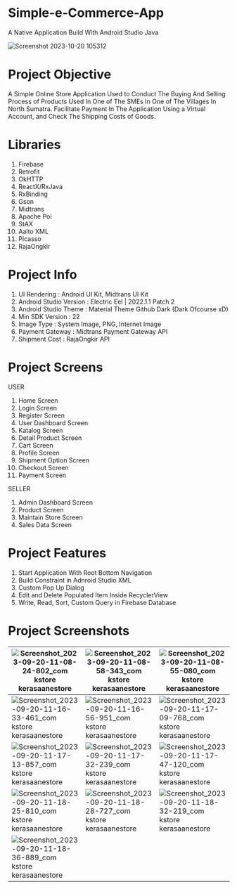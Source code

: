 # Simple-e-Commerce-App
A Native Application Build With Android Studio Java

![Screenshot 2023-10-20 105312](https://github.com/WilmanTb/Simple-e-Commerce-App/assets/148366527/e59f9260-c30f-41c9-b928-4a892ec9562e)

# Project Objective
A Simple Online Store Application Used to Conduct The Buying And Selling Process of Products Used In One of The SMEs In One of The Villages In North Sumatra. Facilitate Payment In The Application Using a Virtual Account, and Check The Shipping Costs of Goods. 

# Libraries
1. Firebase
2. Retrofit
3. OkHTTP
4. ReactX/RxJava
5. RxBinding
6. Gson
7. Midtrans
8. Apache Poi
9. StAX
10. Aalto XML
11. Picasso
12. RajaOngkir

# Project Info
1. UI Rendering : Android UI Kit, Midtrans UI Kit
2. Android Studio Version : Electric Eel | 2022.1.1 Patch 2
3. Android Studio Theme : Material Theme Github Dark (Dark Ofcourse xD)
4. Min SDK Version : 22
5. Image Type : System Image, PNG, Internet Image
6. Payment Gateway : Midtrans Payment Gateway API
7. Shipment Cost : RajaOngkir API

# Project Screens
USER

1. Home Screen
2. Login Screen
3. Register Screen
4. User Dashboard Screen
5. Katalog Screen
6. Detail Product Screen
7. Cart Screen
8. Profile Screen
9. Shipment Option Screen
10. Checkout Screen
11. Payment Screen

SELLER
1. Admin Dashboard Screen
2. Product Screen
3. Maintain Store Screen
4. Sales Data Screen

# Project Features
1. Start Application With Root Bottom Navigation
2. Build Constraint in Adnroid Studio XML
3. Custom Pop Up Dialog
4. Edit and Delete Populated Item Inside RecyclerView
5. Write, Read, Sort, Custom Query in Firebase Database

# Project Screenshots
| ![Screenshot_2023-09-20-11-08-24-802_com kstore kerasaanestore](https://github.com/WilmanTb/Simple-e-Commerce-App/assets/148366527/a929b5b3-07a4-40ab-9b3d-a0b98bbe6986) | ![Screenshot_2023-09-20-11-08-58-343_com kstore kerasaanestore](https://github.com/WilmanTb/Simple-e-Commerce-App/assets/148366527/64a635c6-ea5b-4255-83c2-3dbac8a83f87) |  ![Screenshot_2023-09-20-11-08-55-080_com kstore kerasaanestore](https://github.com/WilmanTb/Simple-e-Commerce-App/assets/148366527/44f416f7-79f6-4f71-b637-b81b7daa5a04) |
|---|---|---|
| ![Screenshot_2023-09-20-11-16-33-461_com kstore kerasaanestore](https://github.com/WilmanTb/Simple-e-Commerce-App/assets/148366527/a8d4ecc8-516f-491e-bd4b-a4c9c0c54b15)  | ![Screenshot_2023-09-20-11-16-56-951_com kstore kerasaanestore](https://github.com/WilmanTb/Simple-e-Commerce-App/assets/148366527/f4268085-ad64-4024-a19a-e81f8ba95548)  | ![Screenshot_2023-09-20-11-17-09-768_com kstore kerasaanestore](https://github.com/WilmanTb/Simple-e-Commerce-App/assets/148366527/a2eec626-61d3-4519-bfef-090b16b59f51)  |
| ![Screenshot_2023-09-20-11-17-13-857_com kstore kerasaanestore](https://github.com/WilmanTb/Simple-e-Commerce-App/assets/148366527/96231578-40cb-4c08-8939-6a1dc6421c49) | ![Screenshot_2023-09-20-11-17-32-239_com kstore kerasaanestore](https://github.com/WilmanTb/Simple-e-Commerce-App/assets/148366527/3d9283d9-6ca3-4a71-8aac-b12a0dffa156) | ![Screenshot_2023-09-20-11-17-47-120_com kstore kerasaanestore](https://github.com/WilmanTb/Simple-e-Commerce-App/assets/148366527/5eea8a4d-5995-48f0-b77a-81b6827e5307)  |
| ![Screenshot_2023-09-20-11-18-25-810_com kstore kerasaanestore](https://github.com/WilmanTb/Simple-e-Commerce-App/assets/148366527/5b17fa1b-b795-4c88-8953-6b3dd604d44e)  | ![Screenshot_2023-09-20-11-18-28-727_com kstore kerasaanestore](https://github.com/WilmanTb/Simple-e-Commerce-App/assets/148366527/f7a77429-cc37-4be6-b824-b273e1170078) |  ![Screenshot_2023-09-20-11-18-32-219_com kstore kerasaanestore](https://github.com/WilmanTb/Simple-e-Commerce-App/assets/148366527/bb50408e-69b9-4f25-96c3-353fb1e868f2) |
| ![Screenshot_2023-09-20-11-18-36-889_com kstore kerasaanestore](https://github.com/WilmanTb/Simple-e-Commerce-App/assets/148366527/63717c1a-7b12-4c86-9d6f-ec83bc4b56a6) | 
